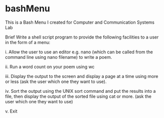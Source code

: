 # bashMenu
This is a Bash Menu I created for Computer and Communication Systems Lab

Brief
Write a shell script program to provide the following facilities to a user in the form of a menu:

  i. Allow the user to use an editor e.g. nano (which can be called from the command line
using nano filename) to write a poem.

  ii. Run a word count on your poem using wc

  iii. Display the output to the screen and display a page at a time using more or less (ask the user
which one they want to use).

  iv. Sort the output using the UNIX sort command and put the results into a file, then display the
output of the sorted file using cat or more. (ask the user which one they want to use)

  v. Exit
